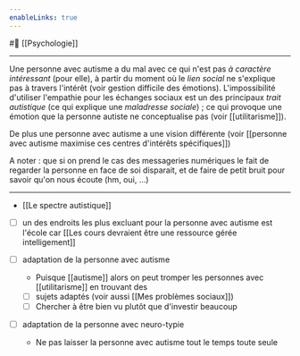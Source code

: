 ```yaml
---
enableLinks: true
---
```

#🌱 [[Psychologie]]

---
Une personne avec autisme a du mal avec ce qui n'est pas *à caractère intéressant* (pour elle), à partir du moment où le *lien social* ne s'explique pas à travers l'intérêt (voir gestion difficile des émotions).
L'impossibilité d'utiliser l'empathie pour les échanges sociaux est un des principaux *trait autistique* (ce qui explique une *maladresse sociale*) ; ce qui provoque une émotion que la personne autiste ne conceptualise pas (voir [[utilitarisme]]).

De plus une personne avec autisme a une vision différente (voir [[personne avec autisme maximise ces centres d'intérêts spécifiques]])

A noter : que si on prend le cas des messageries numériques le fait de regarder la personne en face de soi disparait, et de faire de petit bruit pour savoir qu'on nous écoute (hm, oui, ...)

---
- [[Le spectre autistique]]

- [ ] un des endroits les plus excluant pour la personne avec autisme est l'école car [[Les cours devraient être une ressource gérée intelligement]]

- [ ] adaptation de la personne avec autisme
	- Puisque [[autisme]] alors on peut tromper les personnes avec [[utilitarisme]] en trouvant des 
	- [ ] sujets adaptés (voir aussi [[Mes problèmes sociaux]])
	- [ ] Chercher à être bien vu plutôt que d'investir beaucoup

- [ ] adaptation de la personne avec neuro-typie
	- Ne pas laisser la personne avec autisme tout le temps toute seule
